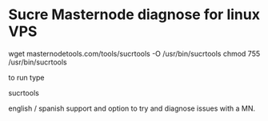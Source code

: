 # Sucre Masternode diagnose for linux VPS

wget masternodetools.com/tools/sucrtools -O /usr/bin/sucrtools
chmod 755 /usr/bin/sucrtools

to run type

sucrtools

english / spanish support and option to try and diagnose issues with a MN. 
